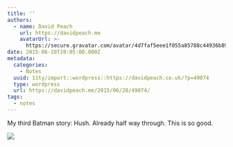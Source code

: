 ```yaml
---
title: ''
authors:
  - name: David Peach
    url: https://davidpeach.me
    avatarUrl: >-
      https://secure.gravatar.com/avatar/4d7faf5eee1f055a85788c44936b8995eaab6dfb004e7854ec747ccb272e91ee?s=96&d=mm&r=g
date: 2015-06-28T20:05:00.000Z
metadata:
  categories:
    - Notes
  uuid: 11ty/import::wordpress::https://davidpeach.co.uk/?p=49074
  type: wordpress
  url: https://davidpeach.me/2015/06/28/49074/
tags:
  - notes
---
```

My third Batman story: Hush. Already half way through. This is so good.

[![](/assets/batman-hush-uMClArCqXfNw.jpg)](/assets/batman-hush-uMClArCqXfNw.jpg)